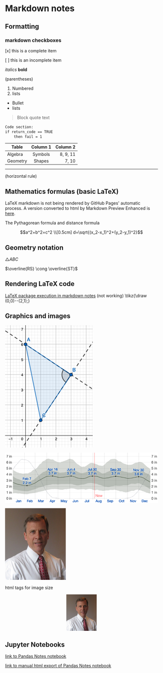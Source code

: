# Markdown notes

## Formatting

### markdown checkboxes

[x] this is a complete item

[ ] this is an incomplete item

*italics*
**bold**

(parentheses)

1. Numbered
1. lists

- Bullet
- lists

> Block quote
> text

    Code section:
    if return_code == TRUE
        then fail = 1


Table | Column 1 | Column 2
---|:---:|---:
Algebra | Symbols | 8, 9, 11
Geometry | Shapes | 7, 10

-------
(horizontal rule)

## Mathematics formulas (basic LaTeX)
LaTeX markdown is not being rendered by GitHub Pages' automatic process. A version converted to html by Markdown Preview Enhanced is [here](sandbox-rendered).

The Pythagorean formula and distance formula

$$a^2+b^2=c^2 \\[0.5cm]
d=\sqrt{(x_2-x_1)^2+(y_2-y_1)^2}$$

## Geometry notation

$\triangle ABC$

$\overline{RS} \cong \overline{ST}$

## Rendering LaTeX code

[LaTeX package execution in markdown notes](latex-md-sandbox) (not working)
\tikz{\draw (0,0)--(2,1);}

## Graphics and images

![Geogebra triangle graph](https://raw.githubusercontent.com/chrishuson/course-files/master/Geom2023/graphics/06triangle.png)

![Rainfall plot](https://raw.githubusercontent.com/chrishuson/course-files/master/Geom2023/graphics/rainfall.png)

![Alt Dr. Huson](./images/Chris_Huson.jpg)

html tags for image size

<center>
<img src="./images/Chris_Huson.jpg" width="100" height="120">
</center>

## Jupyter Notebooks

[link to Pandas Notes notebook](Pandas_Notes_Oct18)

[link to manual html export of Pandas Notes notebook](Pandas_Notes_manual_export)